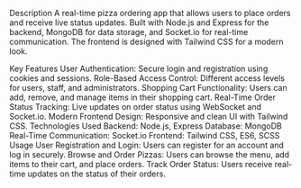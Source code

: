 Description
A real-time pizza ordering app that allows users to place orders and receive live status updates. Built with Node.js and Express for the backend, MongoDB for data storage, and Socket.io for real-time communication. The frontend is designed with Tailwind CSS for a modern look.

Key Features
User Authentication: Secure login and registration using cookies and sessions.
Role-Based Access Control: Different access levels for users, staff, and administrators.
Shopping Cart Functionality: Users can add, remove, and manage items in their shopping cart.
Real-Time Order Status Tracking: Live updates on order status using WebSocket and Socket.io.
Modern Frontend Design: Responsive and clean UI with Tailwind CSS.
Technologies Used
Backend: Node.js, Express
Database: MongoDB
Real-Time Communication: Socket.io
Frontend: Tailwind CSS, ES6, SCSS
Usage
User Registration and Login: Users can register for an account and log in securely.
Browse and Order Pizzas: Users can browse the menu, add items to their cart, and place orders.
Track Order Status: Users receive real-time updates on the status of their orders.
